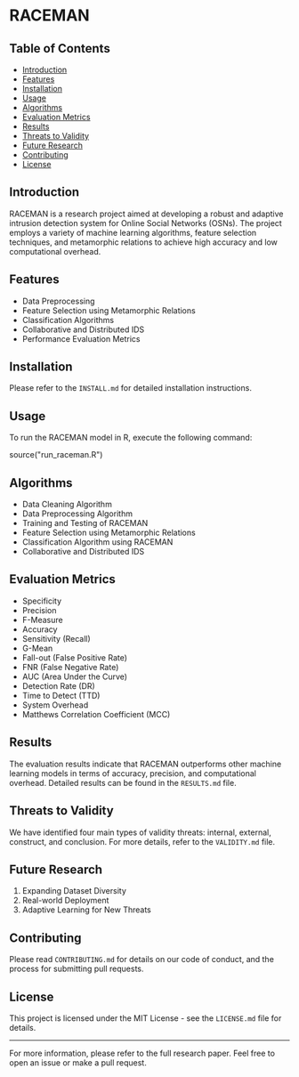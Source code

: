 # RACEMAN

## Table of Contents

- [Introduction](#introduction)
- [Features](#features)
- [Installation](#installation)
- [Usage](#usage)
- [Algorithms](#algorithms)
- [Evaluation Metrics](#evaluation-metrics)
- [Results](#results)
- [Threats to Validity](#threats-to-validity)
- [Future Research](#future-research)
- [Contributing](#contributing)
- [License](#license)

## Introduction

RACEMAN is a research project aimed at developing a robust and adaptive intrusion detection system for Online Social Networks (OSNs). The project employs a variety of machine learning algorithms, feature selection techniques, and metamorphic relations to achieve high accuracy and low computational overhead.

## Features

- Data Preprocessing
- Feature Selection using Metamorphic Relations
- Classification Algorithms
- Collaborative and Distributed IDS
- Performance Evaluation Metrics

## Installation

Please refer to the `INSTALL.md` for detailed installation instructions.

## Usage

To run the RACEMAN model in R, execute the following command:

source("run_raceman.R")

## Algorithms

- Data Cleaning Algorithm
- Data Preprocessing Algorithm
- Training and Testing of RACEMAN
- Feature Selection using Metamorphic Relations
- Classification Algorithm using RACEMAN
- Collaborative and Distributed IDS

## Evaluation Metrics

- Specificity
- Precision
- F-Measure
- Accuracy
- Sensitivity (Recall)
- G-Mean
- Fall-out (False Positive Rate)
- FNR (False Negative Rate)
- AUC (Area Under the Curve)
- Detection Rate (DR)
- Time to Detect (TTD)
- System Overhead
- Matthews Correlation Coefficient (MCC)

## Results

The evaluation results indicate that RACEMAN outperforms other machine learning models in terms of accuracy, precision, and computational overhead. Detailed results can be found in the `RESULTS.md` file.

## Threats to Validity

We have identified four main types of validity threats: internal, external, construct, and conclusion. For more details, refer to the `VALIDITY.md` file.

## Future Research

1. Expanding Dataset Diversity
2. Real-world Deployment
3. Adaptive Learning for New Threats

## Contributing

Please read `CONTRIBUTING.md` for details on our code of conduct, and the process for submitting pull requests.

## License

This project is licensed under the MIT License - see the `LICENSE.md` file for details.

---

For more information, please refer to the full research paper. Feel free to open an issue or make a pull request.
